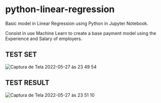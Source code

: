 # python-linear-regression

Basic model in Linear Regression using Python in Jupyter Notebook. 

Consist in use Machine Learn to create a base payment model using the Experience and Salary of employers.


## TEST SET


![Captura de Tela 2022-05-27 às 23 49 54](https://user-images.githubusercontent.com/97550794/170806979-5f5dcd61-b011-4f81-973d-eb3e6d349458.png)


## TEST RESULT

![Captura de Tela 2022-05-27 às 23 51 10](https://user-images.githubusercontent.com/97550794/170807029-af872906-0a34-4445-b345-e0dd6539b1b7.png)
